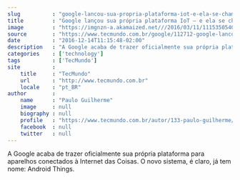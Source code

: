 ```yaml
---
slug          : "google-lancou-sua-propria-plataforma-iot-e-ela-se-chama-android-things"
title         : "Google lançou sua própria plataforma IoT – e ela se chama Android Things"
image         : "https://imgnzn-a.akamaized.net///2016/03/11/11153505408266-t1200x480.jpg"
source        : "https://www.tecmundo.com.br/google/112712-google-lancou-propria-plataforma-iot-ela-chama-android-things.htm"
date          : "2016-12-14T11:15:48-02:00"
description   : "A Google acaba de trazer oficialmente sua própria plataforma para aparelhos conectados à Internet das Coisas. O novo sistema, é claro, já tem nome: Android Things."
categories    : ['technology']
tags          : ['TecMundo']
site          :
    title     : "TecMundo"
    url       : "http://www.tecmundo.com.br"
    locale    : "pt_BR"
author        :
    name      : "Paulo Guilherme"
    image     : null
    biography : null
    profile   : "https://www.tecmundo.com.br/autor/133-paulo-guilherme/"
    facebook  : null
    twitter   : null
---
```


A Google acaba de trazer oficialmente sua própria plataforma para aparelhos conectados à Internet das Coisas. O novo sistema, é claro, já tem nome: Android Things.
